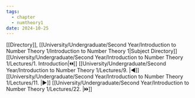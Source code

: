 ```yaml
---
tags:
  - chapter
  - numtheory1
date: 2024-10-25
---
```

[[Directory]], [[University/Undergraduate/Second Year/Introduction to Number Theory 1/Introduction to Number Theory 1|Subject Directory]]
[[University/Undergraduate/Second Year/Introduction to Number Theory 1/Lectures/1. Introduction|🞀🞀]] [[University/Undergraduate/Second Year/Introduction to Number Theory 1/Lectures/9. |◀]] [[University/Undergraduate/Second Year/Introduction to Number Theory 1/Lectures/11. |▶]] [[University/Undergraduate/Second Year/Introduction to Number Theory 1/Lectures/22. |🞂🞂]]
# 
## 
### 